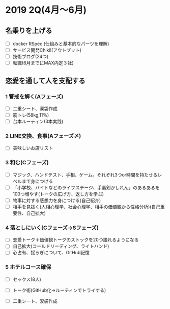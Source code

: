 # 2019 2Q(4月〜6月)

## 名乗りを上げる
- [ ] docker RSpec (仕組みと基本的なパーツを理解)
- [ ] サービス開発Chiki!(アウトプット)
- [ ] 技術ブログ(24つ)
- [ ] 転職(6月までにMAX内定３社)

## 恋愛を通して人を支配する
### 1 警戒を解く(Aフェーズ)
- [ ] 二重シート、涙袋作成
- [ ] 筋トレ(58kg,11%)
- [ ] 台本ルーティン(3本実践)
### 2 LINE交換、食事(Aフェーズ〆)
- [ ] 美味しいお店リスト
### 3 和む(Cフェーズ)
- [ ] マジック、ハンドテスト、手相、ゲーム。それぞれ3つor時間を持たせるレベルまで身につける
- [ ] 「小学校、バイトなどのライフステージ、手裏剣かしれん」のあるあるを100つ増やす(トークの広げ方、返し方を学ぶ)
- [ ] 物事に対する感想力を身につける(自己紹介)
- [ ] 相手を見抜く(人相心理学、社会心理学、相手の価値観から性格分析)(自己重要性、自己拡大)
### 4 落としにいく(Cフェーズ→Sフェーズ)
- [ ] 恋愛トーク＋価値観トークのストックを20つ語れるようになる
- [ ] 自己拡大(コールドリーディング、ライトハンド)
- [ ] 心占有、揺らぎについて、GitHub記憶
### 5 ホテルコース確保
- [ ] セックス(8人)





- [ ] トーク術(GitHub化→ルーティンでトライする)
- [ ] 二重シート、涙袋作成

